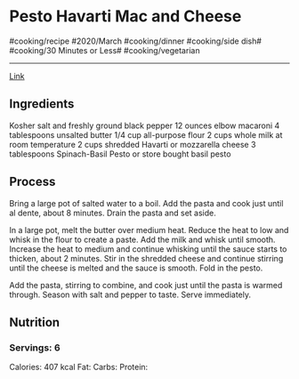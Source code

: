 #  Pesto Havarti Mac and Cheese
#cooking/recipe #2020/March  #cooking/dinner #cooking/side dish# #cooking/30 Minutes or Less# #cooking/vegetarian
- - - -
[Link](https://www.twopeasandtheirpod.com/pesto-havarti-mac-and-cheese/)

## Ingredients
Kosher salt and freshly ground black pepper
 12 ounces elbow macaroni
 4 tablespoons unsalted butter
 1/4 cup all-purpose flour
 2 cups whole milk at room temperature
 2 cups shredded Havarti or mozzarella cheese
 3 tablespoons Spinach-Basil Pesto or store bought basil pesto

## Process
Bring a large pot of salted water to a boil. Add the pasta and cook just until al dente, about 8 minutes. Drain the pasta and set aside.

In a large pot, melt the butter over medium heat. Reduce the heat to low and whisk in the flour to create a paste. Add the milk and whisk until smooth. Increase the heat to medium and continue whisking until the sauce starts to thicken, about 2 minutes. Stir in the shredded cheese and continue stirring until the cheese is melted and the sauce is smooth. Fold in the pesto.

Add the pasta, stirring to combine, and cook just until the pasta is warmed through. Season with salt and pepper to taste. Serve immediately.

## Nutrition
### Servings: 6
Calories: 407 kcal
Fat: 
Carbs: 
Protein: 